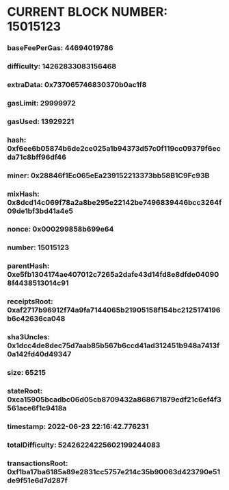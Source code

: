 # CURRENT BLOCK NUMBER: 15015123

### baseFeePerGas: 44694019786
### difficulty: 14262833083156468
### extraData: 0x737065746830370b0ac1f8
### gasLimit: 29999972
### gasUsed: 13929221
### hash: 0xf6ee6b05874b6de2ce025a1b94373d57c0f119cc09379f6ecda71c8bff96df46
### miner: 0x28846f1Ec065eEa239152213373bb58B1C9Fc93B
### mixHash: 0x8dcd14c069f78a2a8be295e22142be7496839446bcc3264f09de1bf3bd41a4e5
### nonce: 0x000299858b699e64
### number: 15015123
### parentHash: 0xe5fb1304174ae407012c7265a2dafe43d14fd8e8dfde040908f4438513014c91
### receiptsRoot: 0xaf2717b96912f74a9fa7144065b21905158f154bc2125174196b6c42636ca048
### sha3Uncles: 0x1dcc4de8dec75d7aab85b567b6ccd41ad312451b948a7413f0a142fd40d49347
### size: 65215
### stateRoot: 0xca15905bcadbc06d05cb8709432a868671879edf21c6ef4f3561ace6f1c9418a
### timestamp: 2022-06-23 22:16:42.776231
### totalDifficulty: 52426224225602199244083
### transactionsRoot: 0xf1ba17ba6185a89e2831cc5757e214c35b90063d423790e51de9f51e6d7d287f

